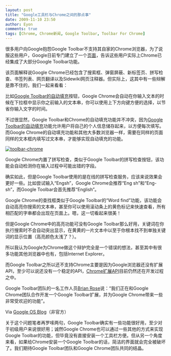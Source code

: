 ```yaml
---
layout: post
title: "Google工具栏与Chrome之间的那点事"
date: 2009-11-10 23:50
author: Eyon
comments: true
tags: [Chrome, Chrome新闻, Google Toolbar, Toolbar For Chrome]
---
```

很多用户向Google抱怨Google Toolbar不支持其自家的Chrome浏览器，为了说服这些用户，Google日前专门建立了一个[页面](http://www.google.com/support/chrome/bin/answer.py?hl=en&answer=160743)，告诉这些用户实际上Chrome已经集成了大部分Google Toolbar功能。

该页面解释说Google Chrome已经包含了搜索框、弹窗屏蔽、新标签页、拼写检查、书签列表、网页翻译以及Sidewiki网页注释器。但实际上，这其中有一些辩解是靠不住的，我们一起来看看：

比如[Google Toolbar的自动填充](http://www.google.com/support/toolbar/bin/answer.py?hl=en&answer=47972)按钮，Google Chrome会自动在你输入文本的时候在下拉框中显示你之前输入的文本串，你可以使用上下方向键方便的选择，以节省你输入文字的时间。

不过很显然，Google Toolbar和Chrome的自动填充功能并不冲突，因为[Google Toolbar的自动填充](http://www.google.com/support/chrome/bin/answer.py?hl=en&answer=142464)功能允许用户将自己的个人信息储存起来，以方便每次填写。而Google Chrome的自动填充功能和其他大多数浏览器一样，需要在同样的页面同样的文本框内填写过文本串，才能够实现自动填充的功能。

<a href="http://img.chromi.org/2009/11/toolbar-chrome.png">![toolbar-chrome](http://img.chromi.org/2009/11/toolbar-chrome.png "toolbar-chrome")</a>

Google Chrome内置了拼写检查，类似于Google Toolbar的拼写检查按钮，该功能会自动检测你在输入过程中可能出错的字段。

确实如此，但是Google Toolbar使用的是在线的拼写检查服务，应该来说效果会更好一些。比如尝试输入“Engsh”，Google Chrome会推荐“Eng sh”和“Eng-sh”，而Google Toolbar会首先推荐“English”。

Google Chrome的查找框类似于Google Toolbar的“Word find”功能，该功能会自动高亮你搜索的文本串，甚至你可以使用滚动条上的黄色标记来快速查看，所有相匹配的字串都会出现在页面上。嗯，这一切看起来很美！

但是Google Chrome中的高亮功能可没有Google Toolbar那么好用，关键词在你执行搜索时不会自动突出显示，在黄黄的一片文本中以至于你根本找不到单独关键词的显示位置（高亮颜色太浅了？）。<!--more-->

所以我认为Google为Chrome做这个辩护完全是一个错误的想法，甚至其中有很多功能其他浏览器中也有，包括Internet Explorer。

而Google Toolbar之所以还不支持Chrome主要是因为Google浏览器还没有扩展API，至少可以说还没有一个稳定的API，[Chrome扩展API](http://code.google.com/chrome/extensions/index.html)目前仍然还在开发过程之中。

Google Toolbar团队的一名工作人员[Brian Rose](http://www.google.com/support/forum/p/Toolbar/thread?tid=14b54b3f7bee1d24&hl=en#all)说：“我们正在和Google Chrome团队合作开发一个Google Toolbar扩展，并为Google Chrome带来一些非常受欢迎的功能”。

Via [Google OS Blog](http://googlesystem.blogspot.com/2009/11/google-toolbars-features-in-google.html)（非官方）

关于这个问题笔者再罗嗦两句，Google Toolbar确实有一些功能很好用，至少对于初级用户来说很好用；诚然Google Chrome也可以通过一些其他的方式来实现Google Toolbar的功能，但毕竟没有直接安装一个工具栏方便。但从另一个角度来看，如果给Chrome安装一个Google Toolbar的话，简洁的界面就会完全被破坏了。我们期待Google Toolbar团队和Google Chrome团队共同的结晶。
